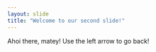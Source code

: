 ```yaml
---
layout: slide
title: "Welcome to our second slide!"
---
```

Ahoi there, matey!
Use the left arrow to go back!
